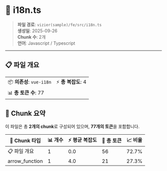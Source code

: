 # 📄 i18n.ts

> **파일 경로**: `vizier(sample)/fe/src/i18n.ts`  
> **생성일**: 2025-09-26  
> **Chunk 수**: 2개  
> **언어**: Javascript / Typescript
---


## 📋 파일 개요

| | |
|--|--|
| 📦 **의존성**: `vue-i18n` | ⚡ **총 복잡도**: 4 |
| 📊 **총 토큰 수**: 77 |  |






## 🧩 Chunk 요약

이 파일은 총 **2개의 chunk**로 구성되어 있으며, **77개의 토큰**을 포함합니다.

| 🧩 Chunk 타입 | 📊 개수 | ⚡ 평균 복잡도 | 📝 총 토큰 | 📈 비율 |
|---------------|--------|-------------|----------|--------|
| 📋 파일 개요 | 1 | 0.0 | 56 | 72.7% |
| arrow_function | 1 | 4.0 | 21 | 27.3% |

